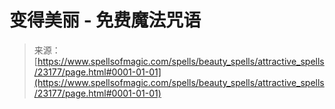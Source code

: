 <!--yml

分类: 未分类

日期: 2024-06-12 19:08:08

-->

# 变得美丽 - 免费魔法咒语

> 来源：[https://www.spellsofmagic.com/spells/beauty_spells/attractive_spells/23177/page.html#0001-01-01](https://www.spellsofmagic.com/spells/beauty_spells/attractive_spells/23177/page.html#0001-01-01)

